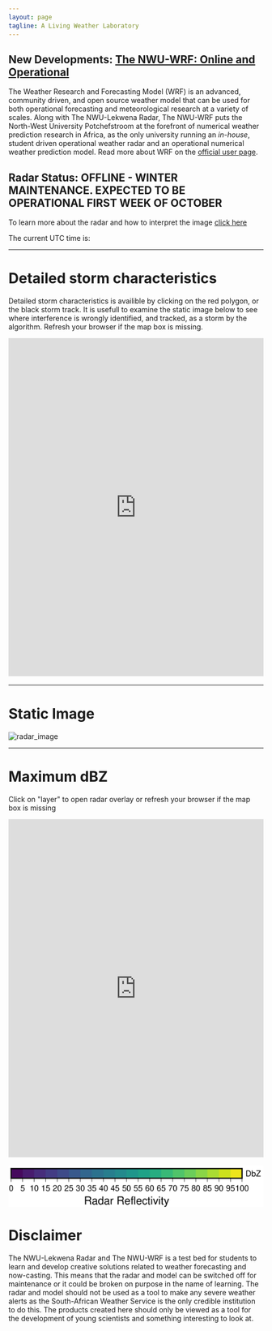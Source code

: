 ```yaml
---
layout: page
tagline: A Living Weather Laboratory
---
```

<meta http-equiv="refresh" content="120" >

## New Developments: [The NWU-WRF: Online and Operational](http://www.lekwenaradar.co.za/143.160.8.22/wrf/wrf.html)

The Weather Research and Forecasting Model (WRF) is an advanced, community
driven, and open source weather model that can be used for both operational
forecasting and meteorological research at a variety of scales. Along with The
NWU-Lekwena Radar, The NWU-WRF puts the North-West University Potchefstroom at
the forefront of numerical weather prediction research in Africa, as the only
university running an *in-house*, student driven operational weather radar and
an operational numerical weather prediction model. Read more about WRF on the
[official user page](https://www2.mmm.ucar.edu/wrf/users/).

## Radar Status: **OFFLINE - WINTER MAINTENANCE. EXPECTED TO BE OPERATIONAL FIRST WEEK OF OCTOBER**

To learn more about the radar and how to interpret the image [click here](http://www.lekwenaradar.co.za/about)

<html>
<head>
<script>
function startTime() {
  var today = new Date();
  var h = today.getUTCHours();
  var m = today.getUTCMinutes();
  var s = today.getUTCSeconds();
  m = checkTime(m);
  s = checkTime(s);
  document.getElementById('txt').innerHTML =
  h + ":" + m + ":" + s;
  var t = setTimeout(startTime, 500);
}
function checkTime(i) {
  if (i < 10) {i = "0" + i};  // add zero in front of numbers < 10
  return i;
}
</script>
</head>

<body onload="startTime()">
The current UTC time is:
<div id="txt"></div>
</body>
</html>

---
# Detailed storm characteristics

Detailed storm characteristics is availible by clicking on the red polygon, or the black storm track. It is usefull to examine the static image below to see where interference is wrongly identified, and tracked, as a storm by the algorithm.  Refresh your browser if the map box is missing.

<iframe style='height: 500pt; width: 100%;' frameborder="0" scrolling="no" id="iframe" src="http://143.160.8.22/shpmap.html"></iframe>

---
# Static Image

![radar_image](http://143.160.8.22/latest.gif)

---
# Maximum dBZ

Click on "layer" to open radar overlay or refresh your browser if the map box is missing

<iframe style='height: 500pt; width: 100%;' frameborder="0" scrolling="no" id="iframe" src="http://143.160.8.22/leaflet.html"></iframe>

<p align="center">
<img src="/assets/images/radar/radardbz.png" alt="viridis" align="middle"> 
</p> 

# Disclaimer
The NWU-Lekwena Radar and The NWU-WRF is a test bed for students to learn and
develop creative solutions related to weather forecasting and now-casting. This
means that the radar and model can be switched off for maintenance or it could
be broken on purpose in the name of learning. The radar and model should not be
used as a tool to make any severe weather alerts as the South-African Weather
Service is the only credible institution to do this. The products created here
should only be viewed as a tool for the development of young scientists and
something interesting to look at.
